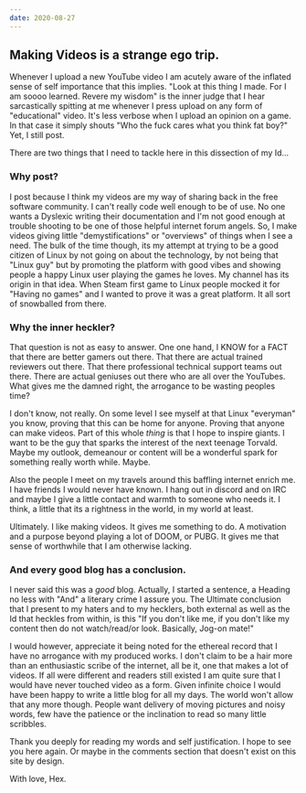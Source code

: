 ```yaml
---
date: 2020-08-27
---
```

## Making Videos is a strange ego trip.

Whenever I upload a new YouTube video I am acutely aware of the inflated sense of self importance that this implies. "Look at this thing I made. For I am soooo learned. Revere my wisdom" is the inner judge that I hear sarcastically spitting at me whenever I press upload on any form of "educational" video. It's less verbose when I upload an opinion on a game. In that case it simply shouts "Who the fuck cares what you think fat boy?" Yet, I still post.

There are two things that I need to tackle here in this dissection of my Id...

### Why post?

I post because I think my videos are my way of sharing back in the free software community. I can't really code well enough to be of use. No one wants a Dyslexic writing their documentation and I'm not good enough at trouble shooting to be one of those helpful internet forum angels. So, I make videos giving little "demystifications" or "overviews" of things when I see a need. The bulk of the time though, its my attempt at trying to be a good citizen of Linux by not going on about the technology, by not being that "Linux guy" but by promoting the platform with good vibes and showing people a happy Linux user playing the games he loves. My channel has its origin in that idea. When Steam first game to Linux people mocked it for "Having no games" and I wanted to prove it was a great platform. It all sort of snowballed from there.

### Why the inner heckler?

That question is not as easy to answer. One one hand, I KNOW for a FACT that there are better gamers out there. That there are actual trained reviewers out there. That there professional technical support teams out there. There are actual geniuses out there who are all over the YouTubes. What gives me the damned right, the arrogance to be wasting peoples time?

I don't know, not really. On some level I see myself at that Linux "everyman" you know, proving that this can be home for anyone. Proving that anyone can make videos. Part of this whole *thing* is that I hope to inspire giants. I want to be the guy that sparks the interest of the next teenage Torvald. Maybe my outlook, demeanour or content will be a wonderful spark for something really worth while. Maybe.

Also the people I meet on my travels around this baffling internet enrich me. I have friends I would never have known. I hang out in discord and on IRC and maybe I give a little contact and warmth to someone who needs it. I think, a little that its a rightness in the world, in my world at least.

Ultimately. I like making videos. It gives me something to do. A motivation and a purpose beyond playing a lot of DOOM, or PUBG. It gives me that sense of worthwhile that I am otherwise lacking.

### And every good blog has a conclusion.

I never said this was a *good* blog. Actually, I started a sentence, a Heading no less with "And" a literary crime I assure you. The Ultimate conclusion that I present to my haters and to my hecklers, both external as well as the Id that heckles from within, is this "If you don't like me, if you don't like my content then do not watch/read/or look. Basically, Jog-on mate!"

I would however, appreciate it being noted for the ethereal record that I have no arrogance with my produced works. I don't claim to be a hair more than an enthusiastic scribe of the internet, all be it, one that makes a lot of videos. If all were different and readers still existed I am quite sure that I would have never touched video as a form. Given infinite choice I would have been happy to write a little blog for all my days. The world won't allow that any more though. People want delivery of moving pictures and noisy words, few have the patience or the inclination to read so many little scribbles.

Thank you deeply for reading my words and self justification. I hope to see you here again. Or maybe in the comments section that doesn't exist on this site by design.

With love,
Hex.
